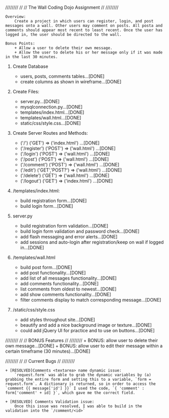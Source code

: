////////
//
//	The Wall Coding Dojo Assignment
//
////////

	Overview:
		Create a project in which users can register, login, and post messages onto a wall. Other users may comment on posts. All posta and comments should appear most recent to least recent. Once the user has logged in, the user should be directed to the wall. 

	Bonus Points:
		+ Allow a user to delete their own message.
		+ Allow the user to delete his or her message only if it was made in the last 30 minutes.


1. Create Database
	+ users, posts, comments tables...[DONE] 
	+ create columns as shown in wireframe...[DONE] 

2. Create Files:
	+ server.py...[DONE] 
	+ mysqlconnection.py...[DONE] 
	+ templates/index.html...[DONE]
	+ templates/wall.html...[DONE]
	+ static/css/style.css...[DONE] 

3. Create Server Routes and Methods:
	+ ('/') 			('GET')			=>	('index.html') ...[DONE]
	+ ('/register')		('POST')		=>	('wall.html') ...[DONE]
	+ ('/login')		('POST')		=>	('wall.html') ...[DONE]	
	+ ('/post')			('POST')		=>	('wall.html') ...[DONE]
	+ ('/comment')		('POST')		=>	('wall.html') ...[DONE]
	+ ('/edit')			('GET','POST?') =>  ('wall.html') ...[DONE]
	+ ('/delete')		('GET')			=>	('wall.html') ...[DONE]
	+ ('/logout')		('GET')			=>	('index.html') ...[DONE]

4. /templates/index.html:
	+ build registration form...[DONE]
	+ build login form...[DONE]

5. server.py
	+ build registration form validation...[DONE]
	+ build login form validation and password check...[DONE]
	+ add flash messaging and error alerts...[DONE]
	+ add sessions and auto-login after registration/keep on wall if logged in...[DONE]

6. /templates/wall.html
	+ build post form...[DONE]
	+ add post functionality...[DONE]
	+ add list of all messages functionality...[DONE]
	+ add comments functionality...[DONE]
	+ list comments from oldest to newest...[DONE]
	+ add show comments functionality...[DONE]
	+ filter comments display to match corresponding message...[DONE]

7. /static/css/style.css
	+ add styles throughout site...[DONE]
	+ beautify and add a nice background image or texture...[DONE]
	+ could add jQuery UI for practice and to use on buttons...[DONE]


////////
//
//	BONUS Features
//
////////
	+ BONUS: allow user to delete their own message...[DONE]
	+ BONUS: allow user to edit their message within a certain timeframe (30 minutes)...[DONE]


////////
//
//	Current Bugs
//
////////

	+ [RESOLVED]Comments <textarea> name dynamic issue:
		`request.form` was able to grab the dynamic variables by (a) grabbing the entire form and setting this to a variable, `form = request.form`. A dictionary is returned, so in order to access the `comment {{ message['id'] }}` I used the code, `{ 'comment' : form['comment' + id] }`, which gave me the correct field.

	+ [RESOLVED] Comments Validation issue:
		Once this issue was resolved, I was able to build in the validation into the `/comment/<id>`
